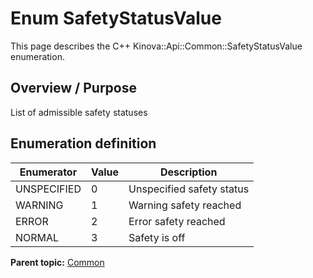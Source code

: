# Enum SafetyStatusValue

This page describes the C++ Kinova::Api::Common::SafetyStatusValue enumeration.

## Overview / Purpose

List of admissible safety statuses

## Enumeration definition

|Enumerator|Value|Description|
|----------|-----|-----------|
|UNSPECIFIED|0|Unspecified safety status|
|WARNING|1|Warning safety reached|
|ERROR|2|Error safety reached|
|NORMAL|3|Safety is off|

**Parent topic:** [Common](../references/summary_Common.md)

